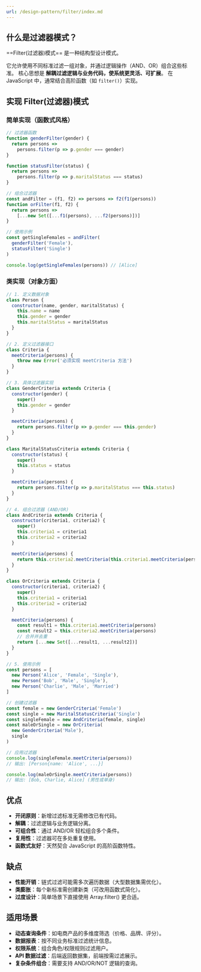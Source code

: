 ```yaml
---
url: /design-pattern/filter/index.md
---
```

## 什么是过滤器模式？

\==Filter(过滤器)模式== 是一种结构型设计模式。

它允许使用不同标准过滤一组对象，并通过逻辑操作（AND、OR）组合这些标准。
核心思想是 **解耦过滤逻辑与业务代码，使系统更灵活、可扩展**。
在 JavaScript 中，通常结合高阶函数（如 `filter()`）实现。

## 实现 Filter(过滤器)模式

### 简单实现（函数式风格）

```js
// 过滤器函数
function genderFilter(gender) {
  return persons =>
    persons.filter(p => p.gender === gender)
}

function statusFilter(status) {
  return persons =>
    persons.filter(p => p.maritalStatus === status)
}

// 组合过滤器
const andFilter = (f1, f2) => persons => f2(f1(persons))
function orFilter(f1, f2) {
  return persons =>
    [...new Set([...f1(persons), ...f2(persons)])]
}

// 使用示例
const getSingleFemales = andFilter(
  genderFilter('Female'),
  statusFilter('Single')
)

console.log(getSingleFemales(persons)) // [Alice]
```

### 类实现（对象方面）

```js
// 1. 定义数据对象
class Person {
  constructor(name, gender, maritalStatus) {
    this.name = name
    this.gender = gender
    this.maritalStatus = maritalStatus
  }
}

// 2. 定义过滤器接口
class Criteria {
  meetCriteria(persons) {
    throw new Error('必须实现 meetCriteria 方法')
  }
}

// 3. 具体过滤器实现
class GenderCriteria extends Criteria {
  constructor(gender) {
    super()
    this.gender = gender
  }

  meetCriteria(persons) {
    return persons.filter(p => p.gender === this.gender)
  }
}

class MaritalStatusCriteria extends Criteria {
  constructor(status) {
    super()
    this.status = status
  }

  meetCriteria(persons) {
    return persons.filter(p => p.maritalStatus === this.status)
  }
}

// 4. 组合过滤器 (AND/OR)
class AndCriteria extends Criteria {
  constructor(criteria1, criteria2) {
    super()
    this.criteria1 = criteria1
    this.criteria2 = criteria2
  }

  meetCriteria(persons) {
    return this.criteria2.meetCriteria(this.criteria1.meetCriteria(persons))
  }
}

class OrCriteria extends Criteria {
  constructor(criteria1, criteria2) {
    super()
    this.criteria1 = criteria1
    this.criteria2 = criteria2
  }

  meetCriteria(persons) {
    const result1 = this.criteria1.meetCriteria(persons)
    const result2 = this.criteria2.meetCriteria(persons)
    // 合并并去重
    return [...new Set([...result1, ...result2])]
  }
}

// 5. 使用示例
const persons = [
  new Person('Alice', 'Female', 'Single'),
  new Person('Bob', 'Male', 'Single'),
  new Person('Charlie', 'Male', 'Married')
]

// 创建过滤器
const female = new GenderCriteria('Female')
const single = new MaritalStatusCriteria('Single')
const singleFemale = new AndCriteria(female, single)
const maleOrSingle = new OrCriteria(
  new GenderCriteria('Male'),
  single
)

// 应用过滤器
console.log(singleFemale.meetCriteria(persons))
// 输出: [Person{name: 'Alice', ...}]

console.log(maleOrSingle.meetCriteria(persons))
// 输出: [Bob, Charlie, Alice] (男性或单身)
```

## 优点

* **开闭原则**：新增过滤标准无需修改已有代码。
* **解耦**：过滤逻辑与业务逻辑分离。
* **可组合性**：通过 AND/OR 轻松组合多个条件。
* **复用性**：过滤器可在多处重复使用。
* **函数式友好**：天然契合 JavaScript 的高阶函数特性。

## 缺点

* **性能开销**：链式过滤可能需多次遍历数据（大型数据集需优化）。
* **类膨胀**：每个新标准需创建新类（可改用函数式简化）。
* **过度设计**：简单场景下直接使用 Array.filter() 更合适。

## 适用场景

* **动态查询条件**：如电商产品的多维度筛选（价格、品牌、评分）。
* **数据报表**：按不同业务标准过滤统计信息。
* **权限系统**：组合角色/权限规则过滤用户。
* **API 数据过滤**：后端返回数据集，前端按需过滤展示。
* **复杂条件组合**：需要支持 AND/OR/NOT 逻辑的查询。
